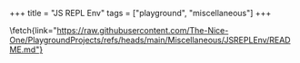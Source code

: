 +++
title = "JS REPL Env"
tags = ["playground", "miscellaneous"]
+++

\fetch{link="https://raw.githubusercontent.com/The-Nice-One/PlaygroundProjects/refs/heads/main/Miscellaneous/JSREPLEnv/README.md"}
